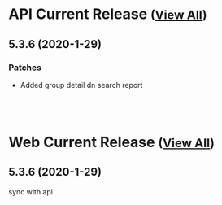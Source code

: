 
# API Current Release <small>([View All](/API.md))</small>
## 5.3.6 (2020-1-29)
### Patches 

- Added group detail dn search report

<br><br>
# Web Current Release <small>([View All](/Web.md))</small>
## 5.3.6 (2020-1-29)
sync with api

  